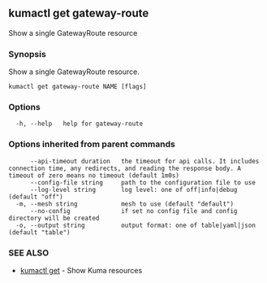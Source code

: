## kumactl get gateway-route

Show a single GatewayRoute resource

### Synopsis

Show a single GatewayRoute resource.

```
kumactl get gateway-route NAME [flags]
```

### Options

```
  -h, --help   help for gateway-route
```

### Options inherited from parent commands

```
      --api-timeout duration   the timeout for api calls. It includes connection time, any redirects, and reading the response body. A timeout of zero means no timeout (default 1m0s)
      --config-file string     path to the configuration file to use
      --log-level string       log level: one of off|info|debug (default "off")
  -m, --mesh string            mesh to use (default "default")
      --no-config              if set no config file and config directory will be created
  -o, --output string          output format: one of table|yaml|json (default "table")
```

### SEE ALSO

* [kumactl get](kumactl_get.md)	 - Show Kuma resources

